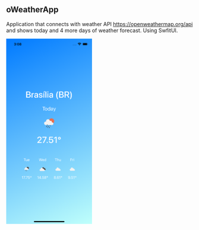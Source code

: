 ## oWeatherApp

Application that connects with weather API https://openweathermap.org/api and shows today and 4 more days of weather forecast.
Using SwfitUI.

<img src="print.png" height=500 alt="Home"/>
